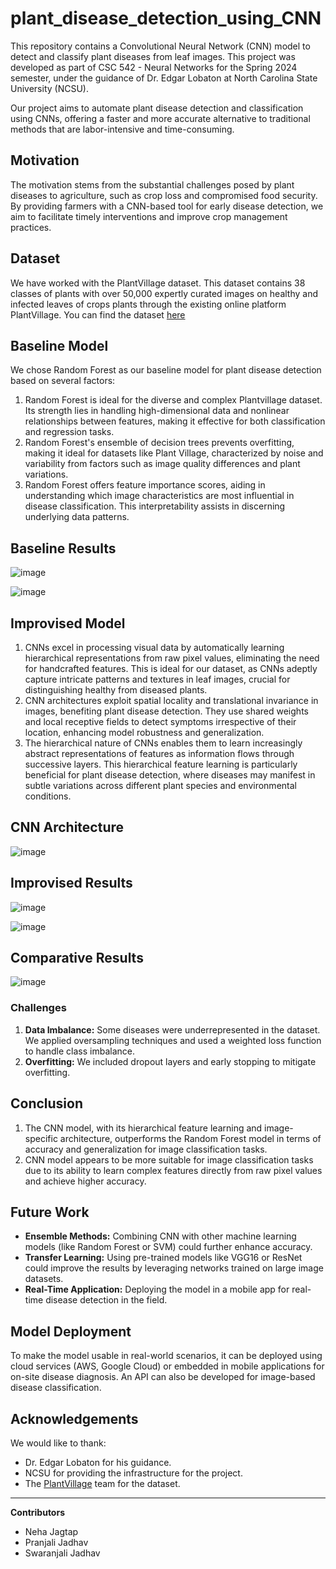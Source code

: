 # plant_disease_detection_using_CNN
This repository contains a Convolutional Neural Network (CNN) model to detect and classify plant diseases from leaf images. This project was developed as part of CSC 542 - Neural Networks for the Spring 2024 semester, under the guidance of Dr. Edgar Lobaton at North Carolina State University (NCSU).

Our project aims to automate plant disease detection and classification using CNNs, offering a faster and more accurate alternative to traditional methods that are labor-intensive and time-consuming. 

## Motivation
The motivation stems from the substantial challenges posed by plant diseases to agriculture, such as crop loss and compromised food security. 
By providing farmers with a CNN-based tool for early disease detection, we aim to facilitate timely interventions and improve crop management practices.

## Dataset

We have worked with the PlantVillage dataset. This dataset contains 38 classes of plants with over 50,000 expertly curated images on healthy and infected leaves of crops plants through the existing online platform PlantVillage. You can find the dataset [here](https://github.com/spMohanty/PlantVillage-Dataset)

## Baseline Model

  We chose Random Forest as our baseline model for plant disease detection based on several factors:
  
1. Random Forest is ideal for the diverse and complex Plantvillage dataset. Its strength lies in handling high-dimensional data and nonlinear relationships between features, making it effective for both classification and regression tasks.
2. Random Forest's ensemble of decision trees prevents overfitting, making it ideal for datasets like Plant Village, characterized by noise and variability from factors such as image quality differences and plant variations.
3. Random Forest offers feature importance scores, aiding in understanding which image characteristics are most influential in disease classification. This interpretability assists in discerning underlying data patterns.

## Baseline Results

![image](https://github.com/user-attachments/assets/1995075a-1440-4742-b2c3-17cd82b66ce0)

![image](https://github.com/user-attachments/assets/d3eeb17b-7fed-4fc8-91f9-0c29cdff2c5c)


## Improvised Model

1. CNNs excel in processing visual data by automatically learning hierarchical representations from raw pixel values, eliminating the need for handcrafted features. This is ideal for our dataset, as CNNs adeptly capture intricate patterns and textures in leaf images, crucial for distinguishing healthy from diseased plants.
2. CNN architectures exploit spatial locality and translational invariance in images, benefiting plant disease detection. They use shared weights and local receptive fields to detect symptoms irrespective of their location, enhancing model robustness and generalization.
3. The hierarchical nature of CNNs enables them to learn increasingly abstract representations of features as information flows through successive layers. This hierarchical feature learning is particularly beneficial for plant disease detection, where diseases may manifest in subtle variations across different plant species and environmental conditions.

## CNN Architecture

![image](https://github.com/user-attachments/assets/1b2b4b6e-4984-4477-a36d-b47cea326477)

## Improvised Results

![image](https://github.com/user-attachments/assets/0ea317a1-4986-485e-a79d-19377f446823)

![image](https://github.com/user-attachments/assets/1e33e0bb-7f02-41b7-9487-9b858959981e)

## Comparative Results

![image](https://github.com/user-attachments/assets/ec13efd8-7532-40d5-9b85-4cb16f157893)

### Challenges
1. **Data Imbalance:** Some diseases were underrepresented in the dataset. We applied oversampling techniques and used a weighted loss function to handle class imbalance.
2. **Overfitting:** We included dropout layers and early stopping to mitigate overfitting.

## Conclusion

1. The CNN model, with its hierarchical feature learning and image-specific architecture, outperforms the Random Forest model in terms of accuracy and generalization for image classification tasks.
2. CNN model appears to be more suitable for image classification tasks due to its ability to learn complex features directly from raw pixel values and achieve higher accuracy.

## Future Work

- **Ensemble Methods:** Combining CNN with other machine learning models (like Random Forest or SVM) could further enhance accuracy.
- **Transfer Learning:** Using pre-trained models like VGG16 or ResNet could improve the results by leveraging networks trained on large image datasets.
- **Real-Time Application:** Deploying the model in a mobile app for real-time disease detection in the field.
  
## Model Deployment
To make the model usable in real-world scenarios, it can be deployed using cloud services (AWS, Google Cloud) or embedded in mobile applications for on-site disease diagnosis. An API can also be developed for image-based disease classification.

## Acknowledgements
We would like to thank:
- Dr. Edgar Lobaton for his guidance.
- NCSU for providing the infrastructure for the project.
- The [PlantVillage](https://github.com/spMohanty/PlantVillage-Dataset) team for the dataset.

---

**Contributors**  
- Neha Jagtap
- Pranjali Jadhav
- Swaranjali Jadhav

